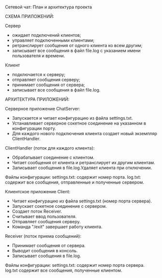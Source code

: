 Сетевой чат: План и архитектура проекта 

СХЕМА ПРИЛОЖЕНИЙ:

 Сервер
- ожидает подключений клиентов;
- управляет подключенными клиентами;
- ретранслирует сообщения от одного клиента ко всем другим;
- записывает все сообщения в файл file.log с указанием имени пользователя и времени.


Клиент
- подключается к серверу;
- отправляет сообщения серверу;
- принимает сообщения от сервера;
- записывает все сообщения в файл file.log.


АРХИТЕКТУРА ПРИЛОЖЕНИЙ:

Серверное приложение ChatServer:
- Запускается и читает конфигурацию из файла settings.txt.
- Устанавливает серверное сокетное соединение на указанном в конфигурации порту.
- Для каждого нового подключения клиента создает новый экземпляр ClientHandler.

ClientHandler (поток для каждого клиента):
- Обрабатывает соединение с клиентом.
- Читает сообщения от клиента и ретранслирует их другим клиентам.
- Записывает сообщения в file.log.Удаляет клиента при отключении.

Файлы конфигурации: settings.txt: содержит номер порта.
log.txt: содержит все сообщения, отправленные и полученные сервером.

Клиентское приложение Client:
- Читает конфигурацию из файла settings.txt (номер порта сервера).
- Запускает сокетное соединение с сервером.
- Создает поток Receiver.
- Считывает ввод пользователя.
- Отправляет сообщения серверу.
- Команда "/exit" завершает работу клиента.

Receiver (поток приема сообщений):
- Принимает сообщения от сервера.
- Выводит сообщения в консоль.
- Записывает сообщения в file.log.

Файлы конфигурации: settings.txt: содержит номер порта сервера.
log.txt содержит все сообщения, полученные клиентом.